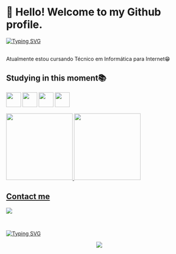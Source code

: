 # 👋 Hello! Welcome to my Github profile.


<a href=""><img src="https://readme-typing-svg.demolab.com?font=Fira+Code&size=25&pause=1000&color=d0d0d0&center=true&vCenter=true&width=435&lines=My+name+is+Luis Morais;i'm+from+Brazil;:)" alt="Typing SVG" /></a> <br><br>

Atualmente estou cursando Técnico em Informática para Internet😁

## Studying in this moment📚

<img src="https://cdn.jsdelivr.net/gh/devicons/devicon/icons/html5/html5-original.svg" width="40" height="40"/> <img src="https://cdn.jsdelivr.net/gh/devicons/devicon/icons/css3/css3-original.svg"  width="40" height="40"/> <img src="https://cdn.jsdelivr.net/gh/devicons/devicon/icons/javascript/javascript-original.svg" width="40" height="40" /> <img src="https://cdn.jsdelivr.net/gh/devicons/devicon/icons/figma/figma-original.svg" width="40" height="40" />

          
          

<div>
<a href="https://github.com/luismoraiss">
<img loading="lazy" height="180em" src="https://github-readme-stats.vercel.app/api/top-langs/?username=luismorais&layout=compact&langs_count=7&theme=dracula"/>
<img loading="lazy" height="180em" src="https://github-readme-stats.vercel.app/api?username=luismorais&show_icons=true&theme=dracula&include_all_commits=true&count_private=true"/>
</div>


## Contact me

<div>
<a href = "mailto:luissfernando472@gmail.com@luismorais"><img loading="lazy" src="https://img.shields.io/badge/Gmail-D14836?style=for-the-badge&logo=gmail&logoColor=white" target="_blank"></a>     
</div>

<br><p align="center"></p><a href=""><img src="https://readme-typing-svg.demolab.com?font=roboto&weight=300&duration=3000&pause=&color=FFFFFF&center=true&vCenter=true&repeat=false&width=435&lines=Visitors+Count%3A" alt="Typing SVG" /></a><br>
<p align="center"><img align="center" src="https://profile-counter.glitch.me/%7BPaulloCruz%7D/count.svg" /></p> 
<br>
